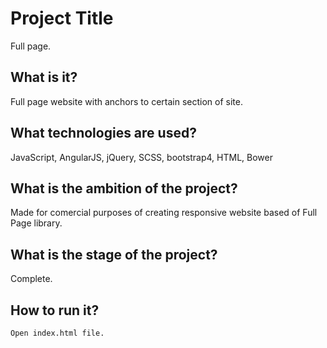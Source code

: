 # Project Title

Full page.

## What is it?

Full page website with anchors to certain section of site.

## What technologies are used?

JavaScript, AngularJS, jQuery, SCSS, bootstrap4, HTML, Bower

## What is the ambition of the project?

Made for comercial purposes of creating responsive website based of Full Page library. 

## What is the stage of the project?

Complete.

## How to run it?

```
Open index.html file.
```
